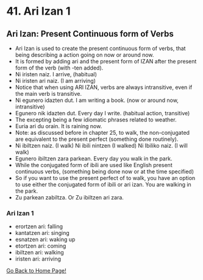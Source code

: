 # 41. Ari Izan 1
## Ari Izan: Present Continuous form of Verbs
* Ari Izan is used to create the present continuous form of verbs, that being describing a action going on now or around now.
* It is formed by adding ari and the present form of IZAN after the present form of the verb (with -ten added).
* Ni iristen naiz. I arrive, (habitual)
* Ni iristen ari naiz. (I am arriving)
* Notice that when using ARI IZAN, verbs are always intransitive, even if the main verb is transitive.
* Ni egunero idazten dut.  I am writing a book. (now or around now, intransitive)
* Egunero nik idazten dut. Every day I write. (habitual action, transitive)
* The excepting being a few idiomatic phrases related to weather.
* Euria ari du orain. It is raining now.
* Note: as discussed before in chapter 25, to walk, the non-conjugated are equivalent to the present perfect (something done routinely).
* Ni ibiltzen naiz. (I walk) Ni ibili nintzen (I walked) Ni Ibiliko naiz. (I will walk)
* Egunero ibiltzen zara parkean. Every day you walk in the park.
* While the conjugated form of ibili  are used like English present continuous verbs, (something being done now or at the time specified)
* So if you want to use the present perfect of to walk, you have an option to use either the conjugated form of ibili or ari izan. You are walking in the park.
* Zu parkean zabiltza. Or Zu ibiltzen ari zara.

### Ari Izan 1
* erortzen ari: falling
* kantatzen ari: singing
* esnatzen ari: waking up
* etortzen ari: coming
* ibiltzen ari: walking
* iristen ari: arriving

[ Go Back to Home Page!](..)
